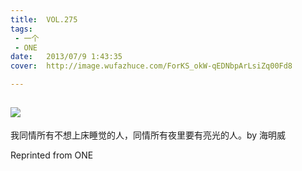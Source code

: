 ```yaml
---
title:	VOL.275
tags:
 - 一个
 - ONE
date:	2013/07/9 1:43:35
cover:	http://image.wufazhuce.com/ForKS_okW-qEDNbpArLsiZq00Fd8

---
```

![](http://image.wufazhuce.com/ForKS_okW-qEDNbpArLsiZq00Fd8)
---

我同情所有不想上床睡觉的人，同情所有夜里要有亮光的人。by 海明威
 
Reprinted from ONE
